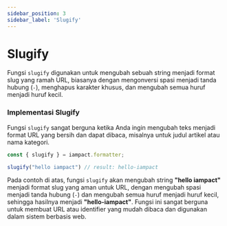 ```yaml
---
sidebar_position: 3
sidebar_label: 'Slugify'
---
```


# Slugify

Fungsi `slugify` digunakan untuk mengubah sebuah string menjadi format slug yang ramah URL, biasanya dengan mengonversi spasi menjadi tanda hubung (`-`), menghapus karakter khusus, dan mengubah semua huruf menjadi huruf kecil.

### Implementasi Slugify

Fungsi `slugify` sangat berguna ketika Anda ingin mengubah teks menjadi format URL yang bersih dan dapat dibaca, misalnya untuk judul artikel atau nama kategori.

```js
const { slugify } = iampact.formatter;
```

```js
slugify("hello iampact") // result: hello-iampact
```

Pada contoh di atas, fungsi `slugify` akan mengubah string **"hello iampact"** menjadi format slug yang aman untuk URL, dengan mengubah spasi menjadi tanda hubung (`-`) dan mengubah semua huruf menjadi huruf kecil, sehingga hasilnya menjadi **"hello-iampact"**. Fungsi ini sangat berguna untuk membuat URL atau identifier yang mudah dibaca dan digunakan dalam sistem berbasis web.
